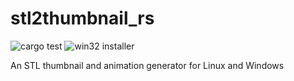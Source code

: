 # stl2thumbnail_rs 

![cargo test](https://github.com/krepa098/stl2thumbnail_rs/workflows/cargo%20test/badge.svg)
![win32 installer](https://github.com/krepa098/stl2thumbnail_rs/workflows/win32%20installer/badge.svg)

An STL thumbnail and animation generator for Linux and Windows
